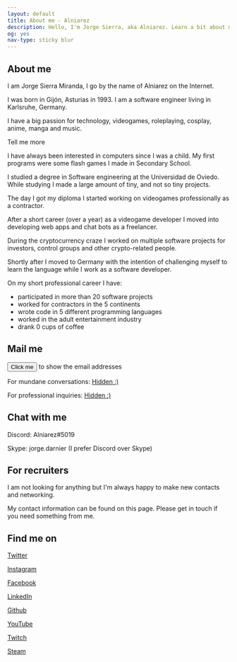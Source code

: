 ```yaml
---
layout: default
title: About me - Alniarez
description: Hello, I'm Jorge Sierra, aka Alniarez. Learn a bit about me and obtain my contact information on this page.
og: yes
nav-type: sticky blur
---
```

<section class="container width-limit">
	<h1><i class="fas fa-user"></i> About me</h1>
	<p>I am Jorge Sierra Miranda, I go by the name of Alniarez on the Internet.</p>
	<p>I was born in Gijón, Asturias in 1993. I am a software engineer living in Karlsruhe, Germany.</p>
	<p>I have a big passion for technology, videogames, roleplaying, cosplay, anime, manga and music.</p>
	<div class="boxed toggle transition">
		<div class="animate-opacity toggle-component toggle-trigger pointer full-width center">
			<i class="fas fa-chevron-down large-font right padding"></i>
			<p>Tell me more</p>
		</div>
		<div class="animate-opacity toggle-component hidden padding">
			<span class="toggle-trigger pointer"><i class="fas fa-chevron-up large-font right"></i></span>
			<p>I have always been interested in computers since I was a child. My first programs were some flash games I made in Secondary School.</p>
			<p>I studied a degree in Software engineering at the Universidad de Oviedo. While studying I made a large amount of tiny, and not so tiny projects.</p>
			<p>The day I got my diploma I started working on videogames professionally as a contractor.</p>
			<p>After a short career (over a year) as a videogame developer I moved into developing web apps and chat bots as a freelancer.</p>
			<p>During the cryptocurrency craze I worked on multiple software projects for investors, control groups and other crypto-related people.</p>
			<p>Shortly after I moved to Germany with the intention of challenging myself to learn the language while I work as a software developer.</p>
			<p>On my short professional career I have:</p>
			<ul class="ul">
				<li>participated in more than 20 software projects</li>
				<li>worked for contractors in the 5 continents</li>
				<li>wrote code in 5 different programming languages</li>
				<li>worked in the adult entertainment industry</li>
				<li>drank 0 cups of coffee</li>
			</ul>
		</div>
	</div>	
	<h2><i class="fa fa-envelope fa-fw"></i> Mail me</h2>
	<p><button id="showEmail" class="rounded">Click me</button> to show the email addresses</p>
	<p>For mundane conversations: <a href="#" class="secretMailto" data-secret="ujG.fkxVd%40RLyxkUfS">Hidden :)</a></p>
	<p>For professional inquiries: <a href="#" class="secretMailto" data-secret="uHG.fkSuqHp%40LdyjoSgUSTkuxyyLOb">Hidden :)</a></p>
	<h2><i class="fas fa-comments"></i> Chat with me</h2>
	<div class="row">
		<div class="col center">
			<p><i class="fab fa-discord large-font"></i> Discord: <span>Alniarez#5019</span></p>
		</div>
		<div class="col center">
			<p><i class="fab fa-skype large-font"></i> Skype: <span>jorge.darnier</span> (I prefer Discord over Skype)</p>
		</div>
	</div>
	<h2 id="recruiters"><i class="fa fa-address-card"></i> For recruiters</h2>
    <p>I am not looking for anything but I'm always happy to make new contacts and networking.</p>
	<p>My contact information can be found on this page. Please get in touch if you need something from me.</p>
	<h2>Find me on</h2>
	<div class="row">
		<div class="col center">
			<p><i class="fab fa-twitter-square super-large-font"></i> <a href="https://twitter.com/Alniarez"> Twitter</a></p>
			<p><i class="fab fa-instagram super-large-font"></i> <a href="https://www.instagram.com/alniarez/"> Instagram</a></p>
       		<p><i class="fab fa-facebook-square super-large-font"></i> <a href="https://www.facebook.com/Alniarez/"> Facebook</a></p>
		</div>
		<div class="col center">
			<p><i class="fab fa-linkedin super-large-font"></i> <a href="https://www.linkedin.com/in/jorge-sierra-miranda/"> LinkedIn</a></p>
			<p><i class="fab fa-github super-large-font"></i> <a href="https://github.com/alniarez"> Github</a></p>
		</div>
		<div class="col center">
			<p><i class="fab fa-youtube super-large-font"></i> <a href="https://www.youtube.com/channel/UCapN1clZl8sar00SQ0rafSA/"> YouTube</a></p>
			<p><i class="fab fa-twitch super-large-font"></i> <a href="https://www.twitch.tv/mitetis/"> Twitch</a></p>
			<p><i class="fab fa-steam-square super-large-font"></i> <a href="https://steamcommunity.com/id/Alniarez/"> Steam</a></p>
		</div>
	</div>
</section>
<!-- Extra scrips -->
<script>
	setActiveMenuItem("#nav-about")
	setTheme("light-theme")
	$("#showEmail").click(function() {
		$(this).parent().remove()
		showSecretEmail()
	})
</script>
